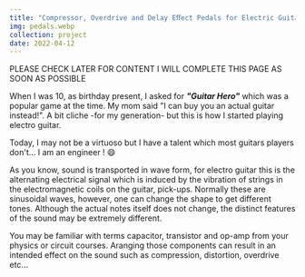 ```yaml
---
title: "Compressor, Overdrive and Delay Eﬀect Pedals for Electric Guitar"
img: pedals.webp
collection: project
date: 2022-04-12
---
```


PLEASE CHECK LATER FOR CONTENT
I WILL COMPLETE THIS PAGE AS SOON AS POSSIBLE

When I was 10, as birthday present, I asked for ***"Guitar Hero"*** which was a popular game at the time. My mom said "I can buy you an actual guitar instead!". A bit cliche -for my generation- but this is how I started playing electro guitar. 

Today, I may not be a virtuoso but I have a talent which most guitars players don't... I am an engineer ! :smile:

As you know, sound is transported in wave form, for electro guitar this is the alternating electrical signal which is induced by the vibration of strings in the electromagnetic coils on the guitar, pick-ups. Normally these are sinusoidal waves, however, one can change the shape to get different tones. Although the actual notes itself does not change, the distinct features of the sound may be extremely different.

You may be familiar with terms capacitor, transistor and op-amp from your physics or circuit courses. Aranging those components can result in an intended effect on the sound such as compression, distortion, overdrive etc...

